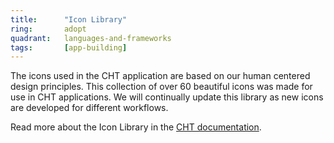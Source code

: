 ```yaml
---
title:      "Icon Library"
ring:       adopt
quadrant:   languages-and-frameworks
tags:       [app-building]
---
```


The icons used in the CHT application are based on our human centered design principles. This collection of over 60 beautiful icons was made for use in CHT applications. We will continually update this library as new icons are developed for different workflows.

Read more about the Icon Library in the [CHT documentation](https://docs.communityhealthtoolkit.org/design/icons/).